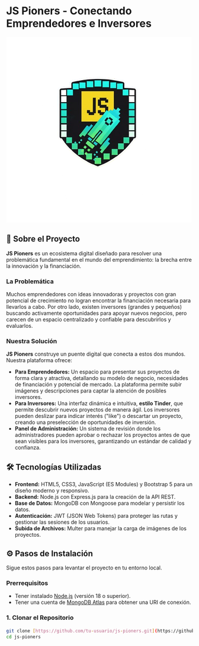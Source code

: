 # JS Pioners - Conectando Emprendedores e Inversores

![JS Pioners Logo](frontend/assets/img/JS_PIONERS_LOGO-removebg-preview.png)

## 🚀 Sobre el Proyecto

**JS Pioners** es un ecosistema digital diseñado para resolver una problemática fundamental en el mundo del emprendimiento: la brecha entre la innovación y la financiación.

### La Problemática

Muchos emprendedores con ideas innovadoras y proyectos con gran potencial de crecimiento no logran encontrar la financiación necesaria para llevarlos a cabo. Por otro lado, existen inversores (grandes y pequeños) buscando activamente oportunidades para apoyar nuevos negocios, pero carecen de un espacio centralizado y confiable para descubrirlos y evaluarlos.

### Nuestra Solución

**JS Pioners** construye un puente digital que conecta a estos dos mundos. Nuestra plataforma ofrece:

- **Para Emprendedores:** Un espacio para presentar sus proyectos de forma clara y atractiva, detallando su modelo de negocio, necesidades de financiación y potencial de mercado. La plataforma permite subir imágenes y descripciones para captar la atención de posibles inversores.
- **Para Inversores:** Una interfaz dinámica e intuitiva, **estilo Tinder**, que permite descubrir nuevos proyectos de manera ágil. Los inversores pueden deslizar para indicar interés ("like") o descartar un proyecto, creando una preselección de oportunidades de inversión.
- **Panel de Administración:** Un sistema de revisión donde los administradores pueden aprobar o rechazar los proyectos antes de que sean visibles para los inversores, garantizando un estándar de calidad y confianza.

## 🛠️ Tecnologías Utilizadas

- **Frontend:** HTML5, CSS3, JavaScript (ES Modules) y Bootstrap 5 para un diseño moderno y responsivo.
- **Backend:** Node.js con Express.js para la creación de la API REST.
- **Base de Datos:** MongoDB con Mongoose para modelar y persistir los datos.
- **Autenticación:** JWT (JSON Web Tokens) para proteger las rutas y gestionar las sesiones de los usuarios.
- **Subida de Archivos:** Multer para manejar la carga de imágenes de los proyectos.

## ⚙️ Pasos de Instalación

Sigue estos pasos para levantar el proyecto en tu entorno local.

### Prerrequisitos

- Tener instalado [Node.js](https://nodejs.org/) (versión 18 o superior).
- Tener una cuenta de [MongoDB Atlas](https://www.mongodb.com/cloud/atlas) para obtener una URI de conexión.

### 1. Clonar el Repositorio

```bash
git clone [https://github.com/tu-usuario/js-pioners.git](https://github.com/tu-usuario/js-pioners.git)
cd js-pioners
```
